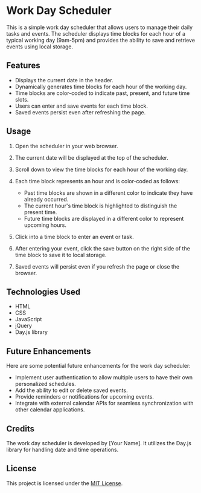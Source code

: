 # Work Day Scheduler

This is a simple work day scheduler that allows users to manage their daily tasks and events. The scheduler displays time blocks for each hour of a typical working day (9am-5pm) and provides the ability to save and retrieve events using local storage.

## Features

- Displays the current date in the header.
- Dynamically generates time blocks for each hour of the working day.
- Time blocks are color-coded to indicate past, present, and future time slots.
- Users can enter and save events for each time block.
- Saved events persist even after refreshing the page.

## Usage

1. Open the scheduler in your web browser.

2. The current date will be displayed at the top of the scheduler.

3. Scroll down to view the time blocks for each hour of the working day.

4. Each time block represents an hour and is color-coded as follows:
   - Past time blocks are shown in a different color to indicate they have already occurred.
   - The current hour's time block is highlighted to distinguish the present time.
   - Future time blocks are displayed in a different color to represent upcoming hours.

5. Click into a time block to enter an event or task.

6. After entering your event, click the save button on the right side of the time block to save it to local storage.

7. Saved events will persist even if you refresh the page or close the browser.

## Technologies Used

- HTML
- CSS
- JavaScript
- jQuery
- Day.js library

## Future Enhancements

Here are some potential future enhancements for the work day scheduler:

- Implement user authentication to allow multiple users to have their own personalized schedules.
- Add the ability to edit or delete saved events.
- Provide reminders or notifications for upcoming events.
- Integrate with external calendar APIs for seamless synchronization with other calendar applications.

## Credits

The work day scheduler is developed by [Your Name]. It utilizes the Day.js library for handling date and time operations.

## License

This project is licensed under the [MIT License](LICENSE).
